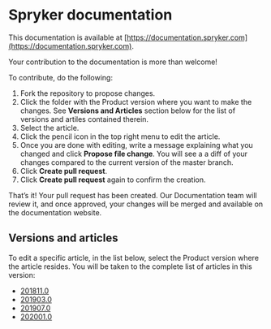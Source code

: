 # Spryker documentation

This documentation is available at [https://documentation.spryker.com](https://documentation.spryker.com).

Your contribution to the documentation is more than welcome!

To contribute, do the following:
1. Fork the repository to propose changes.
2. Click the folder with the Product version where you want to make the changes. See **Versions and Articles** section below for the list of versions and artiles contained therein.
2. Select the article. 
3. Click the pencil icon in the top right menu to edit the article.
4. Once you are done with editing, write a message explaining what you changed and click  **Propose file change**. You will see a a diff of your changes compared to the current version of the master branch.
5.	Click **Create pull request**.
6.	Click **Create pull request** again to confirm the creation.

That’s it! Your pull request has been created. Our Documentation team will review it, and once approved, your changes will be merged and available on the documentation website.

## Versions and articles
To edit a specific article, in the list below, select the Product version where the article resides. You will be taken to the complete list of articles in this version:
- [201811.0](https://github.com/spryker/documentation/blob/master/201811.0/README.md)
- [201903.0](https://github.com/spryker/documentation/blob/master/201903.0/README.md)
- [201907.0](https://github.com/spryker/documentation/blob/master/201907.0/README.md)
- [202001.0](https://github.com/spryker/documentation/blob/master/202001.0/README.md)
